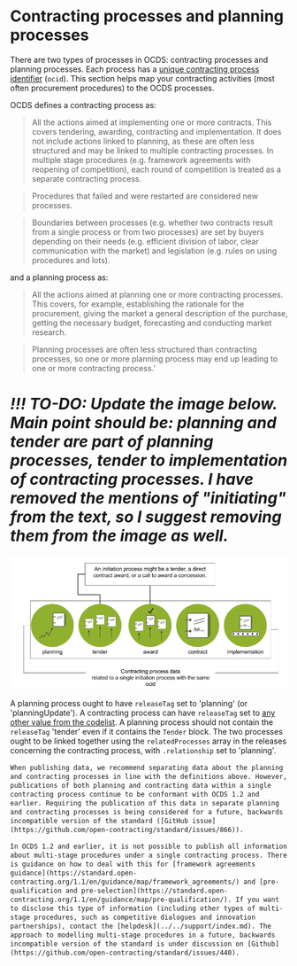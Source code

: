 # Contracting processes and planning processes

There are two types of processes in OCDS: contracting processes and planning processes. Each process has a [unique contracting process identifier](https://standard.open-contracting.org/latest/en/schema/identifiers/#contracting-process-identifier-ocid) (`ocid`). This section helps map your contracting activities (most often procurement procedures) to the OCDS processes. 

OCDS defines a contracting process as:

> All the actions aimed at implementing one or more contracts. This covers tendering, awarding, contracting and implementation. It does not include actions linked to planning, as these are often less structured and may be linked to multiple contracting processes. In multiple stage procedures (e.g. framework agreements with reopening of competition), each round of competition is treated as a separate contracting process.

> Procedures that failed and were restarted are considered new processes.

> Boundaries between processes (e.g. whether two contracts result from a single process or from two processes) are set by buyers depending on their needs (e.g. efficient division of labor, clear communication with the market) and legislation (e.g. rules on using procedures and lots).

and a planning process as: 

> All the actions aimed at planning one or more contracting processes. This covers, for example, establishing the rationale for the procurement, giving the market a general description of the purchase, getting the necessary budget, forecasting and conducting market research.

> Planning processes are often less structured than contracting processes, so one or more planning process may end up leading to one or more contracting process.'

# _!!! TO-DO: Update the image below. Main point should be: planning and tender are part of planning processes, tender to implementation of contracting processes. I have removed the mentions of "initiating" from the text, so I suggest removing them from the image as well._  
![Contracting Process](../../_static/png/contracting_process.png)

A planning process ought to have `releaseTag` set to 'planning' (or 'planningUpdate'). A contracting process can have `releaseTag` set to [any other value from the codelist](https://standard.open-contracting.org/1.1/en/schema/codelists/#release-tag). A planning process should not contain the `releaseTag` 'tender' even if it contains the `Tender` block. The two processes ought to be linked together using the `relatedProcesses` array in the releases concerning the contracting process, with `.relationship` set to 'planning'.

```{note}
When publishing data, we recommend separating data about the planning and contracting processes in line with the definitions above. However, publications of both planning and contracting data within a single contracting process continue to be conformant with OCDS 1.2 and earlier. Requiring the publication of this data in separate planning and contracting processes is being considered for a future, backwards incompatible version of the standard ([GitHub issue](https://github.com/open-contracting/standard/issues/866)).
```

```{note}
In OCDS 1.2 and earlier, it is not possible to publish all information about multi-stage procedures under a single contracting process. There is guidance on how to deal with this for [framework agreements guidance](https://standard.open-contracting.org/1.1/en/guidance/map/framework_agreements/) and [pre-qualification and pre-selection](https://standard.open-contracting.org/1.1/en/guidance/map/pre-qualification/). If you want to disclose this type of information (including other types of multi-stage procedures, such as competitive dialogues and innovation partnerships), contact the [helpdesk](../../support/index.md). The approach to modelling multi-stage procedures in a future, backwards incompatible version of the standard is under discussion on [Github](https://github.com/open-contracting/standard/issues/440).
```
